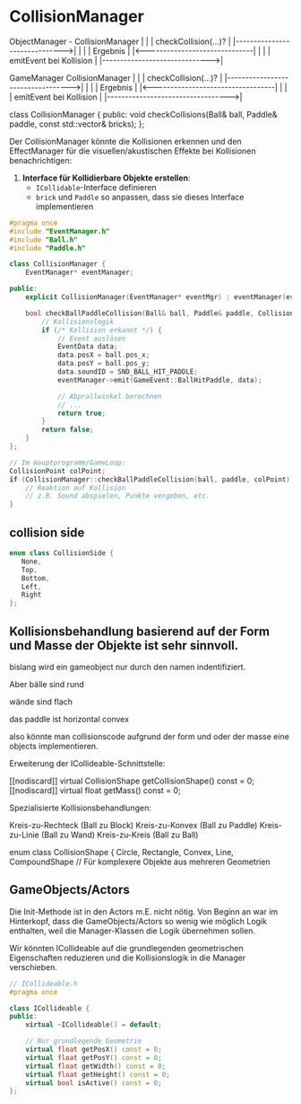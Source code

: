 # CollisionManager

ObjectManager - CollisionManager
| |
| checkCollision(...)? |
|------------------------------>|
| |
| Ergebnis |
|<------------------------------|
| |
| emitEvent bei Kollision |
|------------------------------>|

GameManager CollisionManager
| |
| checkCollision(...)? |
|---------------------------------->|
| |
| Ergebnis |
|<----------------------------------|
| |
| emitEvent bei Kollision |
|---------------------------------->|

class CollisionManager {
public:
void checkCollisions(Ball& ball, Paddle& paddle, const std::vector<Brick>& bricks);
};

Der CollisionManager könnte die Kollisionen erkennen und den EffectManager für die visuellen/akustischen Effekte bei
Kollisionen benachrichtigen:

1. **Interface für Kollidierbare Objekte erstellen**:
    - `ICollidable`-Interface definieren
    - `brick` und `Paddle` so anpassen, dass sie dieses Interface implementieren

```c++
#pragma once
#include "EventManager.h"
#include "Ball.h"
#include "Paddle.h"

class CollisionManager {
    EventManager* eventManager;

public:
    explicit CollisionManager(EventManager* eventMgr) : eventManager(eventMgr) {}

    bool checkBallPaddleCollision(Ball& ball, Paddle& paddle, CollisionPoint& cp) {
        // Kollisionslogik
        if (/* Kollision erkannt */) {
            // Event auslösen
            EventData data;
            data.posX = ball.pos_x;
            data.posY = ball.pos_y;
            data.soundID = SND_BALL_HIT_PADDLE;
            eventManager->emit(GameEvent::BallHitPaddle, data);

            // Abprallwinkel berechnen
            // ...
            return true;
        }
        return false;
    }
};
```

```c++
// Im Hauptprogramm/GameLoop:
CollisionPoint colPoint;
if (CollisionManager::checkBallPaddleCollision(ball, paddle, colPoint)) {
    // Reaktion auf Kollision
    // z.B. Sound abspielen, Punkte vergeben, etc.
}
```

## collision side

```c++
enum class CollisionSide {
   None,
   Top,
   Bottom,
   Left,
   Right
};
```

## Kollisionsbehandlung basierend auf der Form und Masse der Objekte ist sehr sinnvoll.

bislang wird ein gameobject nur durch den namen indentifiziert.

Aber bälle sind rund

wände sind flach

das paddle ist horizontal convex

also könnte man collisionscode aufgrund der form und oder der masse eine objects implementieren.

Erweiterung der ICollideable-Schnittstelle:

[[nodiscard]] virtual CollisionShape getCollisionShape() const = 0;
[[nodiscard]] virtual float getMass() const = 0;

Spezialisierte Kollisionsbehandlungen:

Kreis-zu-Rechteck (Ball zu Block)
Kreis-zu-Konvex (Ball zu Paddle)
Kreis-zu-Linie (Ball zu Wand)
Kreis-zu-Kreis (Ball zu Ball)

enum class CollisionShape {
Circle,
Rectangle,
Convex,
Line,
CompoundShape // Für komplexere Objekte aus mehreren Geometrien

## GameObjects/Actors

Die Init-Methode ist in den Actors m.E. nicht nötig. Von Beginn an war im Hinterkopf, dass die GameObjects/Actors
so wenig wie möglich Logik enthalten, weil die Manager-Klassen die Logik übernehmen sollen.

Wir könnten ICollideable auf die grundlegenden geometrischen Eigenschaften reduzieren und die Kollisionslogik in die
Manager verschieben.

```c++
// ICollideable.h
#pragma once

class ICollideable {
public:
    virtual ~ICollideable() = default;

    // Nur grundlegende Geometrie
    virtual float getPosX() const = 0;
    virtual float getPosY() const = 0;
    virtual float getWidth() const = 0;
    virtual float getHeight() const = 0;
    virtual bool isActive() const = 0;
};
```